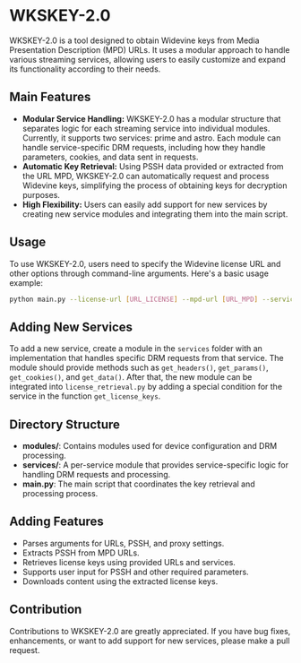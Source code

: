 WKSKEY-2.0
============

WKSKEY-2.0 is a tool designed to obtain Widevine keys from Media Presentation Description (MPD) URLs. It uses a modular approach to handle various streaming services, allowing users to easily customize and expand its functionality according to their needs.

Main Features
-------------

- **Modular Service Handling:** WKSKEY-2.0 has a modular structure that separates logic for each streaming service into individual modules. Currently, it supports two services: prime and astro. Each module can handle service-specific DRM requests, including how they handle parameters, cookies, and data sent in requests.
- **Automatic Key Retrieval:** Using PSSH data provided or extracted from the URL MPD, WKSKEY-2.0 can automatically request and process Widevine keys, simplifying the process of obtaining keys for decryption purposes.
- **High Flexibility:** Users can easily add support for new services by creating new service modules and integrating them into the main script.

Usage
-----

To use WKSKEY-2.0, users need to specify the Widevine license URL and other options through command-line arguments. Here's a basic usage example:

```bash
python main.py --license-url [URL_LICENSE] --mpd-url [URL_MPD] --service prime
```

## Adding New Services

To add a new service, create a module in the `services` folder with an implementation that handles specific DRM requests from that service. The module should provide methods such as `get_headers()`, `get_params()`, `get_cookies()`, and `get_data()`. After that, the new module can be integrated into `license_retrieval.py` by adding a special condition for the service in the function `get_license_keys`.

## Directory Structure

- **modules/**: Contains modules used for device configuration and DRM processing.
- **services/**: A per-service module that provides service-specific logic for handling DRM requests and processing.
- **main.py**: The main script that coordinates the key retrieval and processing process.

## Adding Features

- Parses arguments for URLs, PSSH, and proxy settings.
- Extracts PSSH from MPD URLs.
- Retrieves license keys using provided URLs and services.
- Supports user input for PSSH and other required parameters.
- Downloads content using the extracted license keys.

## Contribution

Contributions to WKSKEY-2.0 are greatly appreciated. If you have bug fixes, enhancements, or want to add support for new services, please make a pull request.